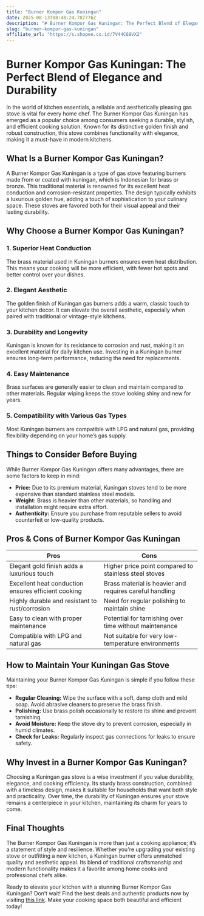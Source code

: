 ```yaml
---
title: "Burner Kompor Gas Kuningan"
date: 2025-08-13T08:48:24.787776Z
description: "# Burner Kompor Gas Kuningan: The Perfect Blend of Elegance and Durability..."
slug: "burner-kompor-gas-kuningan"
affiliate_url: "https://s.shopee.co.id/7V44C68VX2"
---
```

# Burner Kompor Gas Kuningan: The Perfect Blend of Elegance and Durability

In the world of kitchen essentials, a reliable and aesthetically pleasing gas stove is vital for every home chef. The Burner Kompor Gas Kuningan has emerged as a popular choice among consumers seeking a durable, stylish, and efficient cooking solution. Known for its distinctive golden finish and robust construction, this stove combines functionality with elegance, making it a must-have in modern kitchens.

## What Is a Burner Kompor Gas Kuningan?

A Burner Kompor Gas Kuningan is a type of gas stove featuring burners made from or coated with kuningan, which is Indonesian for brass or bronze. This traditional material is renowned for its excellent heat conduction and corrosion-resistant properties. The design typically exhibits a luxurious golden hue, adding a touch of sophistication to your culinary space. These stoves are favored both for their visual appeal and their lasting durability.

## Why Choose a Burner Kompor Gas Kuningan?

### 1. Superior Heat Conduction
The brass material used in Kuningan burners ensures even heat distribution. This means your cooking will be more efficient, with fewer hot spots and better control over your dishes.

### 2. Elegant Aesthetic
The golden finish of Kuningan gas burners adds a warm, classic touch to your kitchen decor. It can elevate the overall aesthetic, especially when paired with traditional or vintage-style kitchens.

### 3. Durability and Longevity
Kuningan is known for its resistance to corrosion and rust, making it an excellent material for daily kitchen use. Investing in a Kuningan burner ensures long-term performance, reducing the need for replacements.

### 4. Easy Maintenance
Brass surfaces are generally easier to clean and maintain compared to other materials. Regular wiping keeps the stove looking shiny and new for years.

### 5. Compatibility with Various Gas Types
Most Kuningan burners are compatible with LPG and natural gas, providing flexibility depending on your home’s gas supply.

## Things to Consider Before Buying

While Burner Kompor Gas Kuningan offers many advantages, there are some factors to keep in mind:

- **Price:** Due to its premium material, Kuningan stoves tend to be more expensive than standard stainless steel models.
- **Weight:** Brass is heavier than other materials, so handling and installation might require extra effort.
- **Authenticity:** Ensure you purchase from reputable sellers to avoid counterfeit or low-quality products.

## Pros & Cons of Burner Kompor Gas Kuningan

| **Pros** | **Cons** |
|------------|------------|
| Elegant gold finish adds a luxurious touch | Higher price point compared to stainless steel stoves |
| Excellent heat conduction ensures efficient cooking | Brass material is heavier and requires careful handling |
| Highly durable and resistant to rust/corrosion | Need for regular polishing to maintain shine |
| Easy to clean with proper maintenance | Potential for tarnishing over time without maintenance |
| Compatible with LPG and natural gas | Not suitable for very low-temperature environments |

## How to Maintain Your Kuningan Gas Stove

Maintaining your Burner Kompor Gas Kuningan is simple if you follow these tips:

- **Regular Cleaning:** Wipe the surface with a soft, damp cloth and mild soap. Avoid abrasive cleaners to preserve the brass finish.
- **Polishing:** Use brass polish occasionally to restore its shine and prevent tarnishing.
- **Avoid Moisture:** Keep the stove dry to prevent corrosion, especially in humid climates.
- **Check for Leaks:** Regularly inspect gas connections for leaks to ensure safety.

## Why Invest in a Burner Kompor Gas Kuningan?

Choosing a Kuningan gas stove is a wise investment if you value durability, elegance, and cooking efficiency. Its sturdy brass construction, combined with a timeless design, makes it suitable for households that want both style and practicality. Over time, the durability of Kuningan ensures your stove remains a centerpiece in your kitchen, maintaining its charm for years to come.

## Final Thoughts

The Burner Kompor Gas Kuningan is more than just a cooking appliance; it’s a statement of style and resilience. Whether you're upgrading your existing stove or outfitting a new kitchen, a Kuningan burner offers unmatched quality and aesthetic appeal. Its blend of traditional craftsmanship and modern functionality makes it a favorite among home cooks and professional chefs alike.

Ready to elevate your kitchen with a stunning Burner Kompor Gas Kuningan? Don’t wait! Find the best deals and authentic products now by visiting [this link](https://s.shopee.co.id/7V44C68VX2). Make your cooking space both beautiful and efficient today!